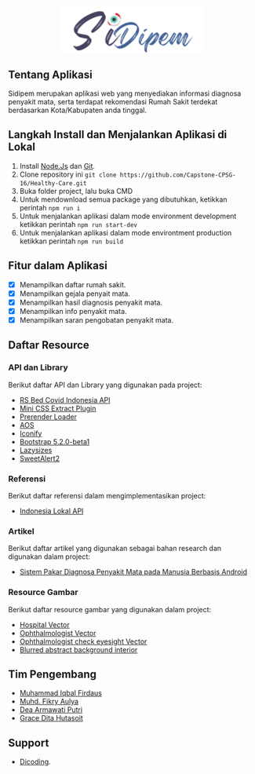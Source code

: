 <p align="center"><a href="https://healthyandcare.netlify.app"  target="_blank"><img src="https://raw.githubusercontent.com/Capstone-CPSG-16/Healthy-Care/main/src/public/images/logo.png" width="290"></a></p>

##  Tentang Aplikasi
Sidipem merupakan aplikasi web yang menyediakan informasi diagnosa penyakit mata, serta terdapat rekomendasi Rumah Sakit terdekat berdasarkan Kota/Kabupaten anda tinggal.

##  Langkah Install dan Menjalankan Aplikasi di Lokal
1.  Install [Node.Js](https://nodejs.org/en/download/) dan [Git](https://git-scm.com/).
2.  Clone repository ini
`git clone https://github.com/Capstone-CPSG-16/Healthy-Care.git`
4.  Buka folder project, lalu buka CMD
5.  Untuk mendownload semua package yang dibutuhkan, ketikkan perintah
`npm run i`
6.  Untuk menjalankan aplikasi dalam mode environment development ketikkan perintah
`npm run start-dev`
7.  Untuk menjalankan aplikasi dalam mode environtment production ketikkan perintah
`npm run build`

##  Fitur dalam Aplikasi
-  [x] Menampilkan daftar rumah sakit.
-  [x] Menampilkan gejala penyait mata.
-  [x] Menampilkan hasil diagnosis penyakit mata.
-  [x] Menampilkan info penyakit mata.
-  [x] Menampilkan saran pengobatan penyakit mata.

##  Daftar Resource
###  API dan Library
Berikut daftar API dan Library yang digunakan pada project:
-  [RS Bed Covid Indonesia API](https://github.com/satyawikananda/rs-bed-covid-indo-api)
-  [Mini CSS Extract Plugin](https://www.npmjs.com/package/mini-css-extract-plugin)
-  [Prerender Loader](https://www.npmjs.com/package/@httptoolkit/prerender-loader)
-  [AOS](https://www.npmjs.com/package/aos)
-  [Iconify](https://www.npmjs.com/package/@iconify/iconify)
-  [Bootstrap 5.2.0-beta1](https://www.npmjs.com/package/bootstrap/v/5.2.0-beta1)
-  [Lazysizes](https://www.npmjs.com/package/lazysizes)
-  [SweetAlert2](https://www.npmjs.com/package/sweetalert2)

###  Referensi
Berikut daftar referensi dalam mengimplementasikan project:
-  [Indonesia Lokal API](https://github.com/farizdotid/DAFTAR-API-LOKAL-INDONESIA)

###  Artikel
Berikut daftar artikel yang digunakan sebagai bahan research dan digunakan dalam project:
-  [Sistem Pakar Diagnosa Penyakit Mata pada Manusia Berbasis Android](http://repository.untag-sby.ac.id/1027/)

###  Resource Gambar
Berikut daftar resource gambar yang digunakan dalam project:
-  [Hospital Vector](https://www.freepik.com/free-vector/hospital-building-concept-illustration_22635351.htm#query=hospital&position=13&from_view=search)
-  [Ophthalmologist Vector](https://www.freepik.com/free-vector/ophthalmologist-concept-illustration_14935660.htm#page=2&query=ophthalmological&position=15&from_view=search)
-  [Ophthalmologist check eyesight Vector](https://www.freepik.com/free-vector/ophthalmologist-check-eyesight-with-eye-test-chart_20924573.htm#query=visual%20acuity&position=0&from_view=keyword)
-  [Blurred abstract background interior](https://www.freepik.com/free-photo/blurred-abstract-background-interior-view-looking-out-toward-empty-office-lobby-entrance-doors-glass-curtain-wall-with-frame_1254646.htm?query=hospital%20background)

##  Tim Pengembang
-  [Muhammad Iqbal Firdaus](https://github.com/IqbalF16)
-  [Muhd. Fikry Aulya](https://github.com/NastaRFEBE)
-  [Dea Armawati Putri](https://github.com/deaarmawatiputri)
-  [Grace Dita Hutasoit](https://github.com/gracedita1)

##  Support
-  [Dicoding](https://dicoding.com/).
